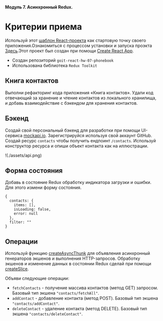**Модуль 7. Асинхронный Redux.**

# Критерии приема

Используй этот
[шаблон React-проекта](https://github.com/goitacademy/react-homework-template#readme)
как стартовую точку своего приложения.Ознакомиться с процессом установки и
запуска проэкта [Здесь](README.en.md).Этот проект был создан при помощи
[Create React App](https://github.com/facebook/create-react-app).

- Создан репозиторий `goit-react-hw-07-phonebook`
- Использована библиотека `Redux Toolkit`

## Книга контактов

Выполни рефакторинг кода приложения «Книга контактов». Удали код отвечающий за
хранение и чтение контактов из локального хранилища, и добавь взаимодействие с
бэкендом для хранения контактов.

## Бэкенд

Создай свой персональный бэкенд для разработки при помощи UI-сервиса
[mockapi.io](https://mockapi.io/). Зарегистрируйся используя свой аккаунт
GitHub. Создай ресурс `contacts` чтобы получить ендпоинт `/contacts`. Используй
конструктор ресурса и опиши объект контакта как на иллюстрации.

!(./assets/api.png)

## Форма состояния

Добавь в состояние Redux обработку индикатора загрузки и ошибки. Для этого
измени форму состояния.

```
{
  contacts: {
    items: [],
    isLoading: false,
    error: null
  },
  filter: ""
}
```

## Операции

Используй функцию
[createAsyncThunk](https://redux-toolkit.js.org/api/createAsyncThunk) для
объявления асинхронный генераторов экшенов и выполнения HTTP-запросов. Обработку
экшенов и изменение данных в состоянии Redux сделай при помощи
[createSlice](https://redux-toolkit.js.org/api/createSlice).

Объяви следующие операции:

- `fetchContacts` - получение массива контактов (метод GET) запросом. Базовый
  тип экшена `"contacts/fetchAll"`.
- `addContact` - добавление контакта (метод POST). Базовый тип экшена
  `"contacts/addContact"`.
- `deleteContact` - удаление контакта (метод DELETE). Базовый тип экшена
  `"contacts/deleteContact"`.
